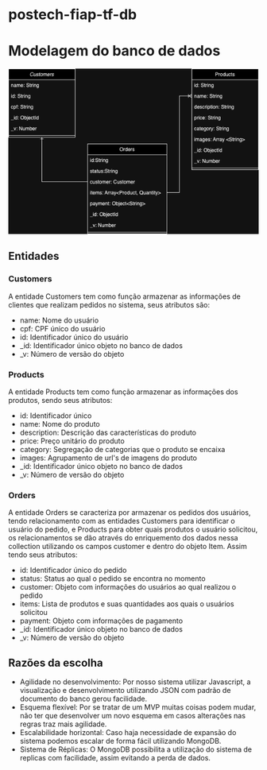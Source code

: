 # postech-fiap-tf-db

# Modelagem do banco de dados

![Imagem da modelagem do banco de dados](modelagem-banco.png)

## Entidades

### Customers

A entidade Customers tem como função armazenar as informações de clientes que realizam pedidos no sistema, seus atributos são:

- name: Nome do usuário
- cpf: CPF único do usuário
- id: Identificador único do usuário
- \_id: Identificador único objeto no banco de dados
- \_v: Número de versão do objeto

### Products

A entidade Products tem como função armazenar as informações dos produtos, sendo seus atributos:

- id: Identificador único
- name: Nome do produto
- description: Descrição das características do produto
- price: Preço unitário do produto
- category: Segregação de categorias que o produto se encaixa
- images: Agrupamento de url's de imagens do produto
- \_id: Identificador único objeto no banco de dados
- \_v: Número de versão do objeto

### Orders

A entidade Orders se caracteriza por armazenar os pedidos dos usuários, tendo relacionamento com as entidades Customers para identificar o usuário do pedido, e Products para obter quais produtos o usuário solicitou, os relacionamentos se dão através do enriquemento dos dados nessa collection utilizando os campos customer e dentro do objeto Item. Assim tendo seus atributos:

- id: Identificador único do pedido
- status: Status ao qual o pedido se encontra no momento
- customer: Objeto com informações do usuários ao qual realizou o pedido
- items: Lista de produtos e suas quantidades aos quais o usuários solicitou
- payment: Objeto com informações de pagamento
- \_id: Identificador único objeto no banco de dados
- \_v: Número de versão do objeto

## Razões da escolha

- Agilidade no desenvolvimento: Por nosso sistema utilizar Javascript, a visualização e desenvolvimento utilizando JSON com padrão de documento do banco gerou facilidade.
- Esquema flexível: Por se tratar de um MVP muitas coisas podem mudar, não ter que desenvolver um novo esquema em casos alterações nas regras traz mais agilidade.
- Escalabilidade horizontal: Caso haja necessidade de expansão do sistema podemos escalar de forma fácil utilizando MongoDB.
- Sistema de Réplicas: O MongoDB possibilita a utilização do sistema de replicas com facilidade, assim evitando a perda de dados.
